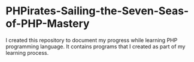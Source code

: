 # PHPirates-Sailing-the-Seven-Seas-of-PHP-Mastery
I created this repository to document my progress while learning PHP programming language. It contains programs that I created as part of my learning process.
